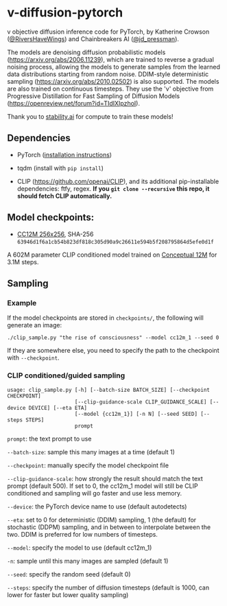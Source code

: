 # v-diffusion-pytorch

v objective diffusion inference code for PyTorch, by Katherine Crowson ([@RiversHaveWings](https://twitter.com/RiversHaveWings)) and Chainbreakers AI ([@jd_pressman](https://twitter.com/jd_pressman)).

The models are denoising diffusion probabilistic models (https://arxiv.org/abs/2006.11239), which are trained to reverse a gradual noising process, allowing the models to generate samples from the learned data distributions starting from random noise. DDIM-style deterministic sampling (https://arxiv.org/abs/2010.02502) is also supported. The models are also trained on continuous timesteps. They use the 'v' objective from Progressive Distillation for Fast Sampling of Diffusion Models (https://openreview.net/forum?id=TIdIXIpzhoI).

Thank you to [stability.ai](https://www.stability.ai) for compute to train these models!

## Dependencies

- PyTorch ([installation instructions](https://pytorch.org/get-started/locally/))

- tqdm (install with `pip install`)

- CLIP (https://github.com/openai/CLIP), and its additional pip-installable dependencies: ftfy, regex. **If you `git clone --recursive` this repo, it should fetch CLIP automatically.**

## Model checkpoints:

- [CC12M 256x256](https://v-diffusion.s3.us-west-2.amazonaws.com/cc12m_1.pth), SHA-256 `63946d1f6a1cb54b823df818c305d90a9c26611e594b5f208795864d5efe0d1f`

A 602M parameter CLIP conditioned model trained on [Conceptual 12M](https://github.com/google-research-datasets/conceptual-12m) for 3.1M steps.

## Sampling

### Example

If the model checkpoints are stored in `checkpoints/`, the following will generate an image:

```
./clip_sample.py "the rise of consciousness" --model cc12m_1 --seed 0
```

If they are somewhere else, you need to specify the path to the checkpoint with `--checkpoint`.

### CLIP conditioned/guided sampling

```
usage: clip_sample.py [-h] [--batch-size BATCH_SIZE] [--checkpoint CHECKPOINT]
                      [--clip-guidance-scale CLIP_GUIDANCE_SCALE] [--device DEVICE] [--eta ETA]
                      [--model {cc12m_1}] [-n N] [--seed SEED] [--steps STEPS]
                      prompt
```

`prompt`: the text prompt to use

`--batch-size`: sample this many images at a time (default 1)

`--checkpoint`: manually specify the model checkpoint file

`--clip-guidance-scale`: how strongly the result should match the text prompt (default 500). If set to 0, the cc12m_1 model will still be CLIP conditioned and sampling will go faster and use less memory.

`--device`: the PyTorch device name to use (default autodetects)

`--eta`: set to 0 for deterministic (DDIM) sampling, 1 (the default) for stochastic (DDPM) sampling, and in between to interpolate between the two. DDIM is preferred for low numbers of timesteps.

`--model`: specify the model to use (default cc12m_1)

`-n`: sample until this many images are sampled (default 1)

`--seed`: specify the random seed (default 0)

`--steps`: specify the number of diffusion timesteps (default is 1000, can lower for faster but lower quality sampling)
